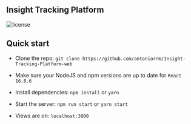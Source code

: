 ## Insight Tracking Platform

![license](https://img.shields.io/badge/license-MIT-blue.svg)

## Quick start

- Clone the repo: `git clone https://github.com/antoniorrm/Insight-Tracking-Platform-web`

- Make sure your NodeJS and npm versions are up to date for `React 16.8.6`

- Install dependencies: `npm install` or `yarn`

- Start the server: `npm run start` or `yarn start`

- Views are on: `localhost:3000`
